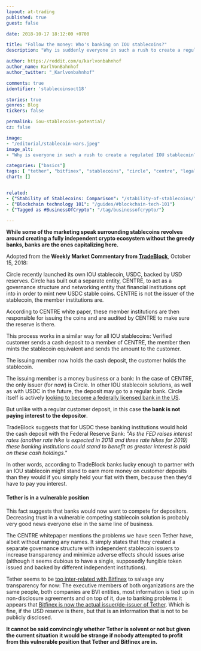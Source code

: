 ```yaml
---
layout: at-trading
published: true
guest: false

date: 2018-10-17 18:12:00 +0700

title: "Follow the money: Who's banking on IOU stablecoins?"
description: "Why is suddenly everyone in such a rush to create a regulated IOU stablecoin?"

author: https://reddit.com/u/karlvonbahnhof
author_name: KarlVonBahnhof
author_twitter: "_Karlvonbahnhof"

comments: true
identifier: 'stablecoinsoct18'

stories: true
genres: Blog
tickers: false

permalink: iou-stablecoins-potential/
cz: false

image:
- "/editorial/stablecoin-wars.jpeg"
image_alt:
- "Why is everyone in such a rush to create a regulated IOU stablecoin?"

categories: ["basics"]
tags: [ "tether", "bitfinex", "stablecoins", "circle", "centre", "legal-disruption", "smart-contracts", "business-of-crypto", "usdt", "usdc"]
chart: []


related:
- {"Stability of Stablecoins: Comparison": "/stability-of-stablecoins/"}
- {"Blockchain technology 101": "/guides/#blockchain-tech-101"}
- {"Tagged as #BusinessOfCrypto": "/tag/businessofcrypto/"}

---
```


**While some of the marketing speak surrounding stablecoins revolves around creating a fully independent crypto ecosystem without the greedy banks, banks are the ones capitalizing here.**

Adopted from the **Weekly Market Commentary from [TradeBlock](https://tradeblock.com)**, October 15, 2018:

Circle recently launched its own IOU stablecoin, USDC, backed by USD reserves. Circle has built out a separate entity, CENTRE, to act as a governance structure and networking entity that financial institutions opt into in order to mint new USDC stable coins. CENTRE is not the issuer of the stablecoin, the member institutions are.

According to CENTRE white paper, these member institutions are then responsible for issuing the coins and are audited by CENTRE to make sure the reserve is there.

This process works in a similar way for all IOU stablecoins: Verified customer sends a cash deposit to a member of CENTRE, the member then mints the stablecoin equivalent and sends the amount to the customer.

The issuing member now holds the cash deposit, the customer holds the stablecoin.

The issuing member is a money business or a bank: In the case of CENTRE, the only issuer (for now) is Circle. In other IOU stablecoin solutions, as well as with USDC in the future, the deposit may go to a regular bank. Circle itself is actively [looking to become a federally licensed bank in the US](https://www.bloomberg.com/news/articles/2018-06-06/circle-in-talks-with-u-s-to-become-licensed-bank-trading-venue).

But unlike with a regular customer deposit, in this case **the bank is not paying interest to the depositor**.

TradeBlock suggests that for USDC these banking institutions would hold the cash deposit with the Federal Reserve Bank: *"As the FED raises interest rates (another rate hike is expected in 2018 and three rate hikes for 2019) these banking institutions could stand to benefit as greater interest is paid on these cash holdings."*

In other words, according to TradeBlock banks lucky enough to partner with an IOU stablecoin might stand to earn more money on customer deposits than they would if you simply held your fiat with them, because then they'd have to pay you interest.

#### Tether is in a vulnerable position

This fact suggests that banks would now want to compete for depositors. Decreasing trust in a vulnerable competing stablecoin solution is probably very good news everyone else in the same line of business.

The CENTRE whitepaper mentions the problems we have seen Tether have, albeit without naming any names. It simply states that they created a separate governance structure with independent stablecoin issuers to increase transparency and minimize adverse effects should issues arise (although it seems dubious to have a single, supposedly fungible token issued and backed by different independent institutions).

Tether seems to be [too inter-related with Bitfinex](https://qz.com/1149772/the-murky-relationship-between-bitfinex-and-tether-is-raising-suspicions/) to salvage any transparency for now: The executive members of both organizations are the same people, both companies are BVI entities, most information is tied up in non-disclosure agreements and on top of it, due to banking problems it appears that [Bitfinex is now the actual issuer/de-issuer of Tether](https://www.reddit.com/r/BitcoinMarkets/comments/9ovbva/has_a_single_one_of_you_had_success_withdrawing/e7x6vgn). Which is fine, if the USD reserve is there, but that is an information that is not to be publicly disclosed.

**It cannot be said convincingly whether Tether is solvent or not but given the current situation it would be strange if nobody attempted to profit from this vulnerable position that Tether and Bitfinex are in.**
